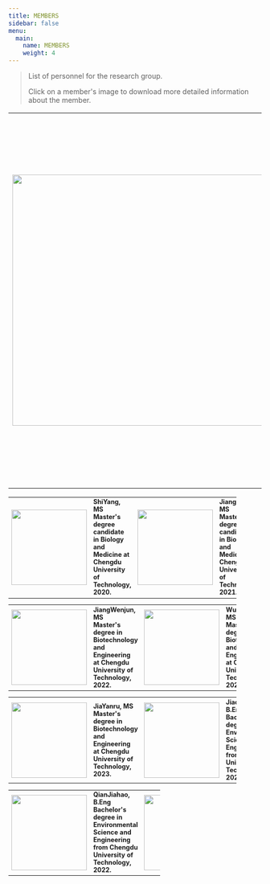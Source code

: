 ```yaml
---
title: MEMBERS
sidebar: false
menu:
  main:
    name: MEMBERS
    weight: 4
---
```


>List of personnel for the research group.
>
>Click on a member's image to download more detailed information about the member.
<!--more-->

<style>
    @media only screen and (max-width: 768px) {
        td {
            display: block;
        }
    }
</style>

<link rel="stylesheet" href="/css/academicons.min.css">

<table style="border:none; font-size: 120%; width:100%;">
   <tr style="border:none;"> 
    <td style="border:none;"><a href="/resume/huangjin-resume.pdf"><img src="/images/members/huangjin.jpg" width='500px'></a></td>
    <td style="border:none;"><strong>HuangJin, Phd.<br>
        Professor</strong><br>
        I have been engaged in molecular genetics research on gene function for a long time, mainly focusing on the functional research of genes related to root hair development, screening and functional research of genes related to plant absorption and transportation of heavy metals, and research on the technology and mechanism of biological management of sandy land.<br>           
    </td>
  </tr> 
</table> 

<table style="border:none; font-size: 90%; width:90%;">
<tr style="border:none;">
    <td style="border:none;"><a href="/resume/shiyang.doc"><img src="/images/members/shiyang.jpg" width='150px'></a></td>
    <td style="border:none;"><strong>ShiYang, MS<br>
        Master's degree candidate in Biology and Medicine at Chengdu University of Technology, 2020.</strong><br>
    </td>
    <td style="border:none;"><a href="/resume/jiangnan.doc"><img src="/images/members/jiangnan.jpg" width='150px'></a></td>
    <td style="border:none;"><strong>JiangNan, MS<br>
        Master's degree candidate in Biology and Medicine at Chengdu University of Technology, 2021.</strong><br>
    </td>
    <td style="border:none;"><a href="/resume/limingyu.doc"><img src="/images/members/limingyu.jpg" width='150px'></a></td>
    <td style="border:none;"><strong>LiMingyu, MS<br>
        Master's degree in Biology and Medicine at Chengdu University of Technology, 2021.</strong><br>
    </td>
  </tr>   
</table> 

<table style="border:none; font-size: 90%; width:90%;">
<tr style="border:none;">
    <td style="border:none;"><a href="/resume/jiangwenjun.docx"><img src="/images/members/jiangwenjun.jpg" width='150px'></a></td>
    <td style="border:none;"><strong>JiangWenjun, MS<br>
        Master's degree in Biotechnology and Engineering at Chengdu University of Technology, 2022.</strong><br> 
    </td> 
    <td style="border:none;"><a href="/resume/wulongying.doc"><img src="/images/members/wulongying.jpg" width='150px'></a></td>
    <td style="border:none;"><strong>WuLongying, MS<br>
        Master's degree in Biotechnology and Engineering at Chengdu University of Technology, 2022.</strong><br>
    </td>  
    <td style="border:none;"><a href="/resume/zhouyingxu.doc"><img src="/images/members/zhouyingxu.jpg" width='150px'></a></td>
    <td style="border:none;"><strong>ZhouYingxu, MS<br>
        Master's degree in Biotechnology and Engineering at Chengdu University of Technology, 2023.</strong><br>
    </td>  
  </tr>   
</table> 

<table style="border:none; font-size: 90%; width:90%;">
<tr style="border:none;">
    <td style="border:none;"><a href="/resume/jiayanru.doc"><img src="/images/members/jiayanru.jpg" width='150px'></a></td>
    <td style="border:none;"><strong>JiaYanru, MS<br>
        Master's degree in Biotechnology and Engineering at Chengdu University of Technology, 2023.</strong><br> 
    </td> 
    <td style="border:none;"><a href="https://www.hieroglyphs.top/about/"><img src="/images/members/jiaoyuan.jpg" width='150px'></a></td>
    <td style="border:none;"><strong>JiaoYuan, B.Eng<br>
        Bachelor's degree in Environmental Science and Engineering from Chengdu University of Technology, 2021.</strong><br> 
    </td>   
    <td style="border:none;"><img src="/images/members/huangqianqian.jpg" width='150px'></td>
    <td style="border:none;"><strong>HuangQianqian, B.Eng<br>
        Bachelor's degree in Environmental Science and Engineering from Chengdu University of Technology, 2022.</strong><br> 
    </td>          
  </tr>   
</table> 

<table style="border:none; font-size: 90%; width:60%;">
<tr style="border:none;">
    <td style="border:none;"><img src="/images/members/qianjiahao.jpg" width='150px'></td>
    <td style="border:none;"><strong>QianJiahao, B.Eng<br>
        Bachelor's degree in Environmental Science and Engineering from Chengdu University of Technology, 2022.</strong><br> 
    </td>           
    <td style="border:none;"><img src="/images/members/weipeili.jpg" width='150px'></td>
    <td style="border:none;"><strong>WeiPeili, B.Eng<br>
        Bachelor's degree in Environmental Science and Engineering from Chengdu University of Technology, 2022.</strong><br> 
    </td>          
  </tr> 
</table> 